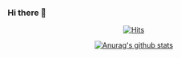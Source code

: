 ### Hi there 👋

<div align=center>
	
 [![Hits](https://hits.seeyoufarm.com/api/count/incr/badge.svg?url=https%3A%2F%2Fgithub.com%2FRyokanMaster&count_bg=%23989C91&title_bg=%23F7EED3&icon=nintendoswitch.svg&icon_color=%23E9456C&title=Hits&edge_flat=false)](https://hits.seeyoufarm.com)
	
[![Anurag's github stats](https://github-readme-stats.vercel.app/api?username=RyokanMaster&show_icons=true&theme=tokyonight)](https://github.com/anuraghazra/github-readme-stats)
  </div>
